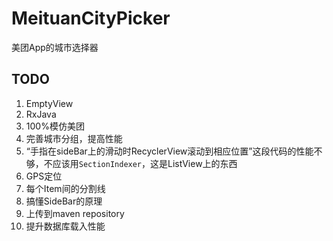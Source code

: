 # MeituanCityPicker
美团App的城市选择器

## TODO

1. EmptyView
2. RxJava
3. 100%模仿美团
4. 完善城市分组，提高性能
5. “手指在sideBar上的滑动时RecyclerView滚动到相应位置”这段代码的性能不够，不应该用`SectionIndexer`，这是ListView上的东西
5. GPS定位
6. 每个Item间的分割线
7. 搞懂SideBar的原理
8. 上传到maven repository
9. 提升数据库载入性能
